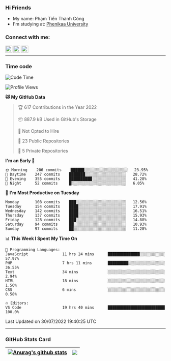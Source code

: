 ### Hi Friends

- My name: Phạm Tiến Thành Công
- I'm studying at: [Phenikaa University]


### Connect with me:
[<img align="left" alt="PhamTienThanhCong | Facebook" width="22px" src="https://upload.wikimedia.org/wikipedia/commons/thumb/1/16/Facebook-icon-1.png/640px-Facebook-icon-1.png" />][facebook]
[<img align="left" alt="PhamTienThanhCong | Zalo" width="22px" src="https://www.anphatpc.com.vn/template/anphat_2020v2/images/icon-zalo.jpg" />][zalo]
[<img align="left" alt="PhamTienThanhCong | LinkedIn" width="22px" src="https://cdn3.iconfinder.com/data/icons/inficons/512/linkedin.png" />][linkedin]

<br />

---

### Time code

<!--START_SECTION:waka-->
![Code Time](http://img.shields.io/badge/Code%20Time-495%20hrs%2034%20mins-blue)

![Profile Views](http://img.shields.io/badge/Profile%20Views-5-blue)

**🐱 My GitHub Data** 

> 🏆 617 Contributions in the Year 2022
 > 
> 📦 887.9 kB Used in GitHub's Storage 
 > 
> 🚫 Not Opted to Hire
 > 
> 📜 23 Public Repositories 
 > 
> 🔑 5 Private Repositories  
 > 
**I'm an Early 🐤** 

```text
🌞 Morning    206 commits    ██████░░░░░░░░░░░░░░░░░░░   23.95% 
🌆 Daytime    247 commits    ███████░░░░░░░░░░░░░░░░░░   28.72% 
🌃 Evening    355 commits    ██████████░░░░░░░░░░░░░░░   41.28% 
🌙 Night      52 commits     █░░░░░░░░░░░░░░░░░░░░░░░░   6.05%

```
📅 **I'm Most Productive on Tuesday** 

```text
Monday       108 commits    ███░░░░░░░░░░░░░░░░░░░░░░   12.56% 
Tuesday      154 commits    ████░░░░░░░░░░░░░░░░░░░░░   17.91% 
Wednesday    142 commits    ████░░░░░░░░░░░░░░░░░░░░░   16.51% 
Thursday     137 commits    ████░░░░░░░░░░░░░░░░░░░░░   15.93% 
Friday       128 commits    ███░░░░░░░░░░░░░░░░░░░░░░   14.88% 
Saturday     94 commits     ██░░░░░░░░░░░░░░░░░░░░░░░   10.93% 
Sunday       97 commits     ██░░░░░░░░░░░░░░░░░░░░░░░   11.28%

```


📊 **This Week I Spent My Time On** 

```text
💬 Programming Languages: 
JavaScript               11 hrs 24 mins      ██████████████░░░░░░░░░░░   57.97% 
PHP                      7 hrs 11 mins       █████████░░░░░░░░░░░░░░░░   36.55% 
Text                     34 mins             ░░░░░░░░░░░░░░░░░░░░░░░░░   2.94% 
HTML                     18 mins             ░░░░░░░░░░░░░░░░░░░░░░░░░   1.56% 
CSS                      6 mins              ░░░░░░░░░░░░░░░░░░░░░░░░░   0.58%

🔥 Editors: 
VS Code                  19 hrs 40 mins      █████████████████████████   100.0%

```


 Last Updated on 30/07/2022 19:40:25 UTC
<!--END_SECTION:waka-->

---

### GitHub Stats Card

| <a href="https://github.com/phamtienthanhcong"><img align="center" src="https://github-readme-stats.vercel.app/api?username=PhamTienThanhCong&show_icons=true&include_all_commits=true&theme=buefy&hide_border=true&theme=ocean_dark" alt="Anurag's github stats" /></a> | <a href="https://github.com/phamtienthanhcong"><img align="center" src="https://github-readme-stats.vercel.app/api/top-langs/?username=PhamTienThanhCong&layout=compact&theme=buefy&hide_border=true&theme=ocean_dark" /></a> |
| ------------- | ------------- |

[Phenikaa University]: https://phenikaa-uni.edu.vn/vi
[facebook]: https://www.facebook.com/phamtienthanhcong
[linkedin]: https://linkedin.com/in/phamtienthanhcong
[zalo]: https://zalo.me/0396396332
[tiktok]: https://www.tiktok.com/@phamtienthanhcong
[web]: https://github.com/PhamTienThanhCong/web_dev
[min project]: https://github.com/PhamTienThanhCong/Project-Of-Web
[c and cpp]: https://github.com/PhamTienThanhCong/Code_C_and_Cpro
[python]: https://github.com/PhamTienThanhCong/Python_beginer
